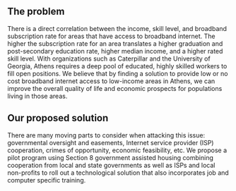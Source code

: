 ## The problem

There is a direct correlation between the income, skill level, and broadband subscription rate for areas that have access to broadband internet. The higher the subscription rate for an area translates a higher graduation and post-secondary education rate, higher median income, and a higher rated skill level. With organizations such as Caterpillar and the University of Georgia, Athens requires a deep pool of educated, highly skilled workers to fill open positions. We believe that by finding a solution to provide low or no cost broadband internet access to low-income areas in Athens, we can improve the overall quality of life and economic prospects for populations living in those areas.

## Our proposed solution

There are many moving parts to consider when attacking this issue: governmental oversight and easements, Internet service provider (ISP) cooperation, crimes of opportunity, economic feasibility, etc. We propose a pilot program using Section 8 government assisted housing combining cooperation from local and state governments as well as ISPs and local non-profits to roll out a technological solution that also incorporates job and computer specific training.
